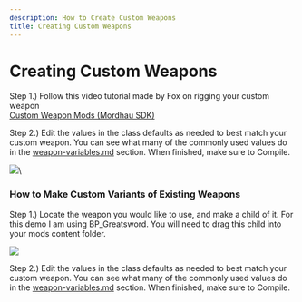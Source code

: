 ```yaml
---
description: How to Create Custom Weapons
title: Creating Custom Weapons
---
```


# Creating Custom Weapons

Step 1.) Follow this video tutorial made by Fox on rigging your custom weapon\
[Custom Weapon Mods (Mordhau SDK)](https://www.youtube.com/watch?v=oYQ9C0EwayM)

Step 2.) Edit the values in the class defaults as needed to best match your custom weapon. You can see what many of the commonly used values do in the [weapon-variables.md](weapon-variables.md "mention") section. When finished, make sure to Compile.&#x20;

![](https://lh5.googleusercontent.com/3DNmOohTn4ZquHkTfuqTyT-lu-K7uNXcih5JOkCO2LStmDU0cl-zqaM-lzxhV4nfkVCy5m7Fa5k\_XA0WWAgXap3vmINK8JFUnuOTI\_JVEwvYl1xqLXnzud0kd2Ib5Yamhyp9Y4ZFdV3hXys1qtVSvAg)\


### How to Make Custom Variants of Existing Weapons

Step 1.) Locate the weapon you would like to use, and make a child of it. For this demo I am using BP\_Greatsword. You will need to drag this child into your mods content folder.

![](https://lh3.googleusercontent.com/kZX1LAJMY-Dyt5uAoB65oxv-opVBCXA1aKKOlL9Zo6khzgM1z2ubPPSdcxVZ6aifp7fm1BzBVGLjF6OSOlC4PDz6CEKcJE\_uEI8DgbjXMN7iicG2QCqg1NsXwPor6CNKKSlJIzBmwOIuyzLxL2v6MhM)

Step 2.) Edit the values in the class defaults as needed to best match your custom weapon. You can see what many of the commonly used values do in the [weapon-variables.md](weapon-variables.md "mention") section. When finished, make sure to Compile.&#x20;
